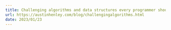 ```yaml
---
title: Challenging algorithms and data structures every programmer should try
url: https://austinhenley.com/blog/challengingalgorithms.html
date: 2023/01/23
---
```


